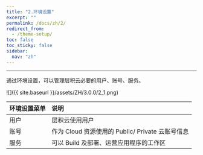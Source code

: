 ```yaml
---
title: "2.环境设置"
excerpt: ""
permalink: /docs/zh/2/
redirect_from:
  - /theme-setup/
toc: false
toc_sticky: false
sidebar:
  nav: "zh"
---
```


---
通过环境设置，可以管理层积云必要的用户、账号、服务。

![]({{ site.baseurl }}/assets/ZH/3.0.0/2_1.png)

| **环境设置菜单** | **说明** |
| :--- | :--- |
| 用户 |  层积云使用用户 |
| 账号 | 作为 Cloud 资源使用的 Public/ Private 云账号信息 |
| 服务 | 可以 Build 及部署、运营应用程序的工作区 |
